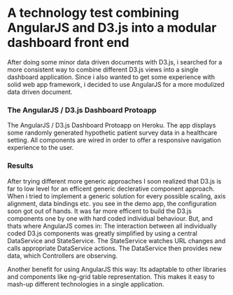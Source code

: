 # A technology test combining AngularJS and D3.js into a modular dashboard front end

After doing some minor data driven documents with D3.js, i searched for a more consistent way to combine different D3.js views into a single dashboard application.
Since i also wanted to get some experience with solid web app framework, i decided to use AngularJS for a more modulized data driven document. 

### The AngularJS / D3.js Dashboard Protoapp

The AngularJS / D3.js Dashboard Protoapp on Heroku. The app displays some randomly generated hypothetic patient survey data in a healthcare setting.
All components are wired in order to offer a responsive navigation experience to the user. 


### Results

After trying different more generic approaches I soon realized that D3.js is far to low level for an efficent generic declerative component approach.
When i tried to implement a generic solution for every possible scaling, axis alignment, data bindings etc. you see in the demo app, the configuration soon got out of hands.
It was far more efficent to build the D3.js components one by one with hard coded individual behaviour. 
But, and thats where AngularJS comes in: The interaction between all individually coded D3.js components was greatly simplified by using a central DataService and StateService.
The StateService watches URL changes and calls appropriate DataService actions. The DataService then provides new data, which Controllers are observing.

Another benefit for using AngularJS this way: Its adaptable to other libraries and components like ng-grid table representation.
This makes it easy to mash-up different technologies in a single application.